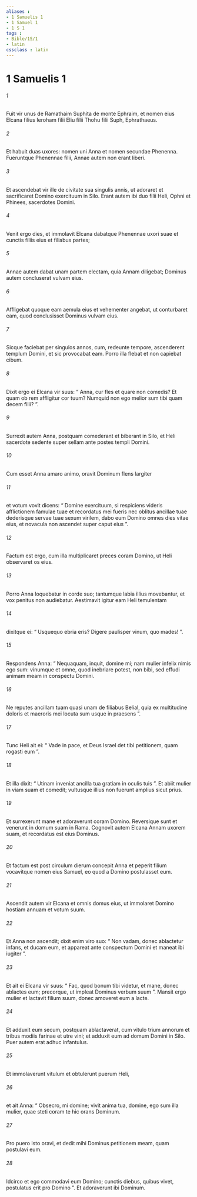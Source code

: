 ```yaml
---
aliases : 
- 1 Samuelis 1
- 1 Samuel 1
- 1 S 1
tags : 
- Bible/1S/1
- latin
cssclass : latin
---
```


# 1 Samuelis 1

###### 1
Fuit vir unus de Ramathaim Suphita de monte Ephraim, et nomen eius Elcana filius Ieroham filii Eliu filii Thohu filii Suph, Ephrathaeus. 
###### 2
Et habuit duas uxores: nomen uni Anna et nomen secundae Phenenna. Fueruntque Phenennae filii, Annae autem non erant liberi.
###### 3
Et ascendebat vir ille de civitate sua singulis annis, ut adoraret et sacrificaret Domino exercituum in Silo. Erant autem ibi duo filii Heli, Ophni et Phinees, sacerdotes Domini.
###### 4
Venit ergo dies, et immolavit Elcana dabatque Phenennae uxori suae et cunctis filiis eius et filiabus partes; 
###### 5
Annae autem dabat unam partem electam, quia Annam diligebat; Dominus autem concluserat vulvam eius. 
###### 6
Affligebat quoque eam aemula eius et vehementer angebat, ut conturbaret eam, quod conclusisset Dominus vulvam eius. 
###### 7
Sicque faciebat per singulos annos, cum, redeunte tempore, ascenderent templum Domini, et sic provocabat eam. Porro illa flebat et non capiebat cibum. 
###### 8
Dixit ergo ei Elcana vir suus: “ Anna, cur fles et quare non comedis? Et quam ob rem affligitur cor tuum? Numquid non ego melior sum tibi quam decem filii? ”.
###### 9
Surrexit autem Anna, postquam comederant et biberant in Silo, et Heli sacerdote sedente super sellam ante postes templi Domini. 
###### 10
Cum esset Anna amaro animo, oravit Dominum flens largiter 
###### 11
et votum vovit dicens: “ Domine exercituum, si respiciens videris afflictionem famulae tuae et recordatus mei fueris nec oblitus ancillae tuae dederisque servae tuae sexum virilem, dabo eum Domino omnes dies vitae eius, et novacula non ascendet super caput eius ”.
###### 12
Factum est ergo, cum illa multiplicaret preces coram Domino, ut Heli observaret os eius. 
###### 13
Porro Anna loquebatur in corde suo; tantumque labia illius movebantur, et vox penitus non audiebatur. Aestimavit igitur eam Heli temulentam 
###### 14
dixitque ei: “ Usquequo ebria eris? Digere paulisper vinum, quo mades! ”. 
###### 15
Respondens Anna: “ Nequaquam, inquit, domine mi; nam mulier infelix nimis ego sum: vinumque et omne, quod inebriare potest, non bibi, sed effudi animam meam in conspectu Domini. 
###### 16
Ne reputes ancillam tuam quasi unam de filiabus Belial, quia ex multitudine doloris et maeroris mei locuta sum usque in praesens ”. 
###### 17
Tunc Heli ait ei: “ Vade in pace, et Deus Israel det tibi petitionem, quam rogasti eum ”. 
###### 18
Et illa dixit: “ Utinam inveniat ancilla tua gratiam in oculis tuis ”. Et abiit mulier in viam suam et comedit; vultusque illius non fuerunt amplius sicut prius. 
###### 19
Et surrexerunt mane et adoraverunt coram Domino. Reversique sunt et venerunt in domum suam in Rama. Cognovit autem Elcana Annam uxorem suam, et recordatus est eius Dominus. 
###### 20
Et factum est post circulum dierum concepit Anna et peperit filium vocavitque nomen eius Samuel, eo quod a Domino postulasset eum.
###### 21
Ascendit autem vir Elcana et omnis domus eius, ut immolaret Domino hostiam annuam et votum suum. 
###### 22
Et Anna non ascendit; dixit enim viro suo: “ Non vadam, donec ablactetur infans, et ducam eum, et appareat ante conspectum Domini et maneat ibi iugiter ”. 
###### 23
Et ait ei Elcana vir suus: “ Fac, quod bonum tibi videtur, et mane, donec ablactes eum; precorque, ut impleat Dominus verbum suum ”. Mansit ergo mulier et lactavit filium suum, donec amoveret eum a lacte.
###### 24
Et adduxit eum secum, postquam ablactaverat, cum vitulo trium annorum et tribus modiis farinae et utre vini; et adduxit eum ad domum Domini in Silo. Puer autem erat adhuc infantulus. 
###### 25
Et immolaverunt vitulum et obtulerunt puerum Heli, 
###### 26
et ait Anna: “ Obsecro, mi domine; vivit anima tua, domine, ego sum illa mulier, quae steti coram te hic orans Dominum. 
###### 27
Pro puero isto oravi, et dedit mihi Dominus petitionem meam, quam postulavi eum. 
###### 28
Idcirco et ego commodavi eum Domino; cunctis diebus, quibus vivet, postulatus erit pro Domino ”. Et adoraverunt ibi Dominum.
